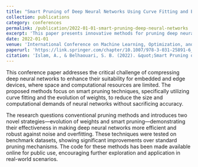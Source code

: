 ```yaml
---
title: "Smart Pruning of Deep Neural Networks Using Curve Fitting and Evolution of Weights"
collection: publications
category: conferences
permalink: /publication/2022-01-01-smart-pruning-deep-neural-networks
excerpt: 'This paper presents innovative methods for pruning deep neural networks, making them lighter and faster while maintaining accuracy, which is crucial for their deployment on embedded and edge devices.'
date: 2022-01-01
venue: 'International Conference on Machine Learning, Optimization, and Data Science'
paperurl: 'https://link.springer.com/chapter/10.1007/978-3-031-25891-6_6'
citation: 'Islam, A., & Belhaouari, S. B. (2022). &quot;Smart Pruning of Deep Neural Networks Using Curve Fitting and Evolution of Weights.&quot; In <i>International Conference on Machine Learning, Optimization, and Data Science</i> (pp. 62--76). Springer.'
---
```


This conference paper addresses the critical challenge of compressing deep neural networks to enhance their suitability for embedded and edge devices, where space and computational resources are limited. The proposed methods focus on smart pruning techniques, specifically utilizing curve fitting and the evolution of weights, to reduce the size and computational demands of neural networks without sacrificing accuracy.

The research questions conventional pruning methods and introduces two novel strategies—evolution of weights and smart pruning—demonstrating their effectiveness in making deep neural networks more efficient and robust against noise and overfitting. These techniques were tested on benchmark datasets, showing significant improvements over standard pruning mechanisms. The code for these methods has been made available online for public use, encouraging further exploration and application in real-world scenarios.
